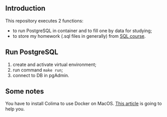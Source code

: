 ## Introduction
This repository executes 2 functions:
- to run PostgreSQL in container and to fill one by data for studying; 
- to store my homework (.sql files in generally) from [SQL course](https://www.udemy.com/course/bestpostgres).

## Run PostgreSQL
1. create and activate virtual environment;
2. run command `make run`;
3. connect to DB in pgAdmin.

## Some notes
You have to install Colima to use Docker on MacOS. [This article](https://aosolorzano.medium.com/installing-colima-as-a-docker-engine-provider-with-buildx-and-compose-plugins-installed-1ce8b3bae158) is going to help you.
